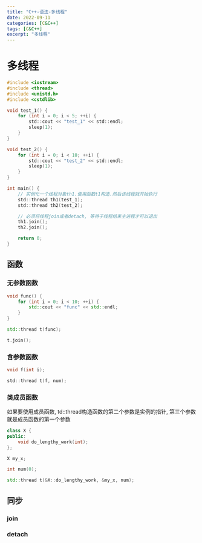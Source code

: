 ```yaml
---
title: "C++-语法-多线程"
date: 2022-09-11
categories: [C&C++]
tags: [C&C++]
excerpt: "多线程"
---
```


# 多线程

```c
#include <iostream>
#include <thread>
#include <unistd.h>
#include <cstdlib>

void test_1() {
    for (int i = 0; i < 5; ++i) {
        std::cout << "test_1" << std::endl;
        sleep(1);
    }
}

void test_2() {
    for (int i = 0; i < 10; ++i) {
        std::cout << "test_2" << std::endl;
        sleep(1);
    }
}

int main() {   
    // 实例化一个线程对象th1.使用函数t1构造.然后该线程就开始执行
    std::thread th1(test_1); 
    std::thread th2(test_2);

    // 必须将线程join或者detach, 等待子线程结束主进程才可以退出
    th1.join();
    th2.join();

    return 0;
}
```

## 函数

### 无参数函数

```c++
void func() {
    for (int i = 0; i < 10; ++i) {
        std::cout << "func" << std::endl;
    }
}

std::thread t(func);

t.join();
```

### 含参数函数

```c
void f(int i);

std::thread t(f, num);
```

### 类成员函数

如果要使用成员函数, td::thread构造函数的第二个参数是实例的指针, 第三个参数就是成员函数的第一个参数

```c++
class X {
public:
    void do_lengthy_work(int);
};

X my_x;

int num(0);

std::thread t(&X::do_lengthy_work, &my_x, num);
```

## 同步

### join

### detach